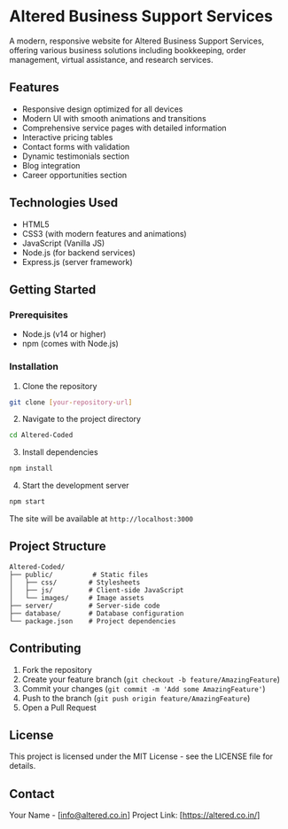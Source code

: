 # Altered Business Support Services

A modern, responsive website for Altered Business Support Services, offering various business solutions including bookkeeping, order management, virtual assistance, and research services.

## Features

- Responsive design optimized for all devices
- Modern UI with smooth animations and transitions
- Comprehensive service pages with detailed information
- Interactive pricing tables
- Contact forms with validation
- Dynamic testimonials section
- Blog integration
- Career opportunities section

## Technologies Used

- HTML5
- CSS3 (with modern features and animations)
- JavaScript (Vanilla JS)
- Node.js (for backend services)
- Express.js (server framework)

## Getting Started

### Prerequisites

- Node.js (v14 or higher)
- npm (comes with Node.js)

### Installation

1. Clone the repository
```bash
git clone [your-repository-url]
```

2. Navigate to the project directory
```bash
cd Altered-Coded
```

3. Install dependencies
```bash
npm install
```

4. Start the development server
```bash
npm start
```

The site will be available at `http://localhost:3000`

## Project Structure

```
Altered-Coded/
├── public/          # Static files
│   ├── css/        # Stylesheets
│   ├── js/         # Client-side JavaScript
│   └── images/     # Image assets
├── server/         # Server-side code
├── database/       # Database configuration
└── package.json    # Project dependencies
```

## Contributing

1. Fork the repository
2. Create your feature branch (`git checkout -b feature/AmazingFeature`)
3. Commit your changes (`git commit -m 'Add some AmazingFeature'`)
4. Push to the branch (`git push origin feature/AmazingFeature`)
5. Open a Pull Request

## License

This project is licensed under the MIT License - see the LICENSE file for details.

## Contact

Your Name - [info@altered.co.in]
Project Link: [https://altered.co.in/]